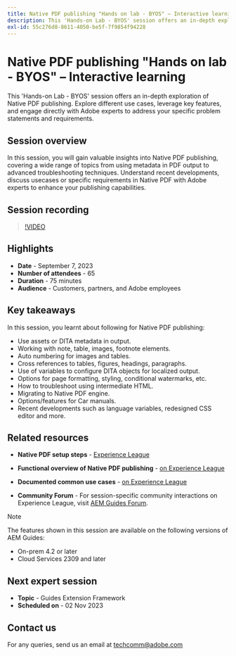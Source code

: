 ```yaml
---
title: Native PDF publishing "Hands on lab - BYOS" – Interactive learning
description: This 'Hands-on Lab - BYOS' session offers an in-depth exploration of Native PDF publishing. Explore different use cases, leverage key features, and engage directly with Adobe experts to address your specific problem statements and requirements.
exl-id: 55c276d8-8611-4050-be5f-7f9854f94228
---
```

# Native PDF publishing "Hands on lab - BYOS" – Interactive learning

This 'Hands-on Lab - BYOS' session offers an in-depth exploration of Native PDF publishing. Explore different use cases, leverage key features, and engage directly with Adobe experts to address your specific problem statements and requirements.

## Session overview

In this session, you will gain valuable insights into Native PDF publishing, covering a wide range of topics from using metadata in PDF output to advanced troubleshooting techniques. Understand recent developments, discuss usecases or specific requirements in Native PDF with Adobe experts to enhance your publishing capabilities. 

## Session recording

>[!VIDEO](https://video.tv.adobe.com/v/3424375/native-pdf-aem-guides?quality=12&learn=on)

## Highlights

- **Date** - September 7, 2023 
- **Number of attendees** - 65
- **Duration** - 75 minutes
- **Audience** - Customers, partners, and Adobe employees

## Key takeaways

In this session, you learnt about following for Native PDF publishing:

- Use assets or DITA metadata in output.
- Working with note, table, images, footnote elements.
- Auto numbering for images and tables.
- Cross references to tables, figures, headings, paragraphs.
- Use of variables to configure DITA objects for localized output.
- Options for page formatting, styling, conditional watermarks, etc.
- How to troubleshoot using intermediate HTML.
- Migrating to Native PDF engine.
- Options/features for Car manuals.
- Recent developments such as language variables, redesigned CSS editor and more. 

 
## Related resources 

- **Native PDF setup steps** - [Experience League](https://experienceleague.adobe.com/docs/experience-manager-guides-learn/tutorials/knowledge-base/kb-articles/publishing/configuring-aem-environment-for-native-pdf-publishing.html?lang=en) 
 
- **Functional overview of Native PDF publishing** - [on Experience League](https://experienceleague.adobe.com/docs/experience-manager-guides-learn/tutorials/knowledge-base/expert-session/native-pdf-publishing-essentials-feb23.html?lang=en)

- **Documented common use cases** - [on Experience League](https://experienceleague.adobe.com/docs/experience-manager-guides-learn/tutorials/install-guide/on-prem-ig/output-gen-config/config-native-pdf-publish/content-styles/stylesheet.html?lang=en)
 
- **Community Forum** - For session-specific community interactions on Experience League, visit  [AEM Guides Forum](https://experienceleaguecommunities.adobe.com/t5/experience-manager-guides/bd-p/xml-documentation-discussions).

>[!NOTE]
>
> The features shown in this session are available on the following versions of AEM Guides:
> - On-prem 4.2 or later
> - Cloud Services 2309 and later

## Next expert session 

- **Topic** - Guides Extension Framework
- **Scheduled on** - 02 Nov 2023

## Contact us

For any queries, send us an email at <techcomm@adobe.com>
